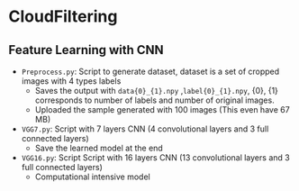 # CloudFiltering
## Feature Learning with CNN

- `Preprocess.py`: Script to generate dataset, dataset is a set of cropped images with 4 types labels
  - Saves the output with `data{0}_{1}.npy` ,`label{0}_{1}.npy`, {0}, {1} corresponds to number of labels and number of original images.
  - Uploaded the sample generated with 100 images (This even have 67 MB)
- `VGG7.py`: Script with 7 layers CNN (4 convolutional layers and 3 full connected layers)
  - Save the learned model at the end
- `VGG16.py`: Script Script with 16 layers CNN (13 convolutional layers and 3 full connected layers)
  - Computational intensive model